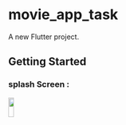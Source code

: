 # movie_app_task

A new Flutter project.

## Getting Started
### splash Screen :
<img src="https://github.com/user-attachments/assets/392d51d8-fc22-4e41-8f66-cfd62d0436a6" width=15% height=10%>

